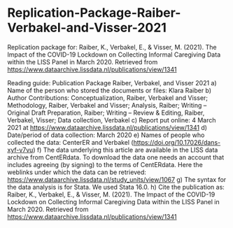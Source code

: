 # Replication-Package-Raiber-Verbakel-and-Visser-2021
Replication package for: Raiber, K., Verbakel, E., &amp; Visser, M. (2021). The Impact of the COVID-19 Lockdown on Collecting Informal Caregiving Data within the LISS Panel in March 2020. Retrieved from https://www.dataarchive.lissdata.nl/publications/view/1341


Reading guide: Publication Package Raiber, Verbakel, and Visser 2021
a) Name of the person who stored the documents or files: Klara Raiber
b) Author Contributions: Conceptualization, Raiber, Verbakel and Visser; Methodology, Raiber, Verbakel and Visser; Analysis, Raiber; Writing – Original Draft Preparation, Raiber; Writing – Review & Editing, Raiber, Verbakel, Visser; Data collection, Verbakel
c) Report put online: 4 March 2021 at https://www.dataarchive.lissdata.nl/publications/view/1341
d) Date/period of data collection: March 2020
e) Names of people who collected the data: CenterER and Verbakel (https://doi.org/10.17026/dans-xyf-v7vu)
f) The data underlying this article are available in the LISS data archive from CentERdata. To download the data one needs an account that includes agreeing (by signing) to the terms of CentERdata. Here the weblinks under which the data can be retrieved:
https://www.dataarchive.lissdata.nl/study_units/view/1067
g) The syntax for the data analysis is for Stata. We used Stata 16.0.
h) Cite the publication as:
Raiber, K., Verbakel, E., & Visser, M. (2021). The Impact of the COVID-19 Lockdown on Collecting Informal Caregiving Data within the LISS Panel in March 2020. Retrieved from https://www.dataarchive.lissdata.nl/publications/view/1341
